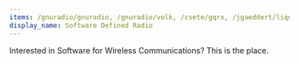 ```yaml
---
items: /gnuradio/gnuradio, /gnuradio/volk, /csete/gqrx, /jgaeddert/liquid-dsp, /miek/inspectrum, /kpreid/shinysdr, /RangeNetworks/openbts, /srsLTE/srsUE, /xmikos/qspectrumanalyzer, /cjcliffe/CubicSDR, /jopohl/urh, https://www.youtube.com/embed/kWfU1G3Jq4w
display_name: Software Defined Radio
---
```

Interested in Software for Wireless Communications? This is the place.
